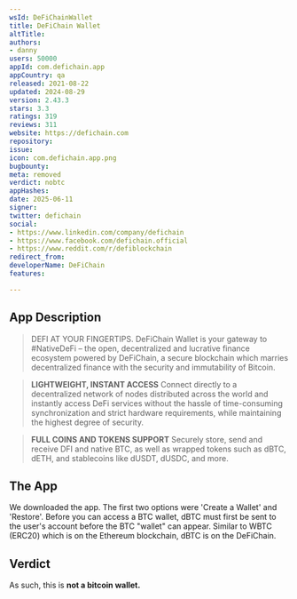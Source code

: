 ```yaml
---
wsId: DeFiChainWallet
title: DeFiChain Wallet
altTitle: 
authors:
- danny
users: 50000
appId: com.defichain.app
appCountry: qa
released: 2021-08-22
updated: 2024-08-29
version: 2.43.3
stars: 3.3
ratings: 319
reviews: 311
website: https://defichain.com
repository: 
issue: 
icon: com.defichain.app.png
bugbounty: 
meta: removed
verdict: nobtc
appHashes: 
date: 2025-06-11
signer: 
twitter: defichain
social:
- https://www.linkedin.com/company/defichain
- https://www.facebook.com/defichain.official
- https://www.reddit.com/r/defiblockchain
redirect_from: 
developerName: DeFiChain
features: 

---
```


## App Description

> DEFI AT YOUR FINGERTIPS. DeFiChain Wallet is your gateway to #NativeDeFi – the open, decentralized and lucrative finance ecosystem powered by DeFiChain, a secure blockchain which marries decentralized finance with the security and immutability of Bitcoin.

> **LIGHTWEIGHT, INSTANT ACCESS**
Connect directly to a decentralized network of nodes distributed across the world and instantly access DeFi services without the hassle of time-consuming synchronization and strict hardware requirements, while maintaining the highest degree of security.

> **FULL COINS AND TOKENS SUPPORT**
Securely store, send and receive DFI and native BTC, as well as wrapped tokens such as dBTC, dETH, and stablecoins like dUSDT, dUSDC, and more.

## The App

We downloaded the app. The first two options were 'Create a Wallet' and 'Restore'. Before you can access a BTC wallet, dBTC must first be sent to the user's account before the BTC "wallet" can appear. Similar to WBTC (ERC20) which is on the Ethereum blockchain, dBTC is on the DeFiChain.

## Verdict

As such, this is **not a bitcoin wallet.**
